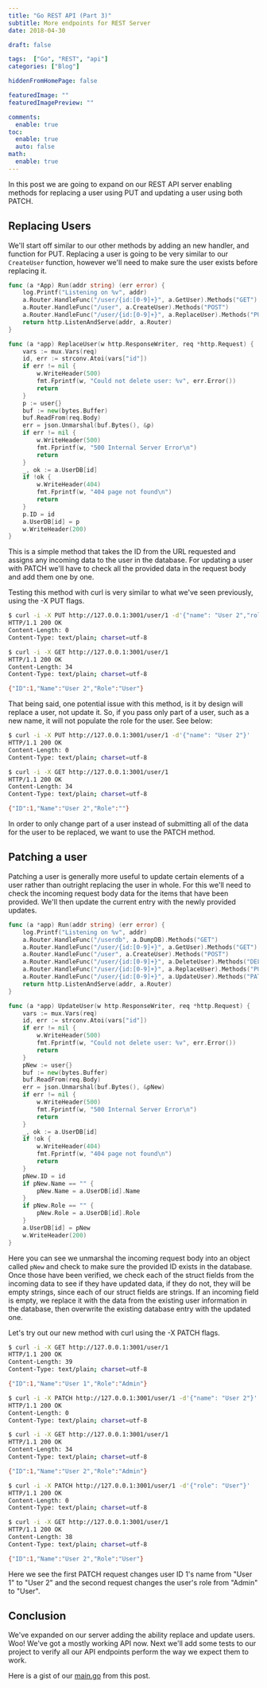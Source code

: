 ```yaml
---
title: "Go REST API (Part 3)"
subtitle: More endpoints for REST Server
date: 2018-04-30

draft: false

tags:  ["Go", "REST", "api"]
categories: ["Blog"]

hiddenFromHomePage: false

featuredImage: ""
featuredImagePreview: ""

comments:
  enable: true
toc:
  enable: true
  auto: false
math:
  enable: true
---
```


In this post we are going to expand on our REST API server enabling methods for replacing a user using PUT and updating a user using both PATCH.
<!--more-->

## Replacing Users

We'll start off similar to our other methods by adding an new handler, and function for PUT. Replacing a user is going to be very similar to our `CreateUser` function, however we'll need to make sure the user exists before replacing it.

```go
func (a *App) Run(addr string) (err error) {
    log.Printf("Listening on %v", addr)
    a.Router.HandleFunc("/user/{id:[0-9]+}", a.GetUser).Methods("GET")
    a.Router.HandleFunc("/user", a.CreateUser).Methods("POST")
    a.Router.HandleFunc("/user/{id:[0-9]+}", a.ReplaceUser).Methods("PUT")
    return http.ListenAndServe(addr, a.Router)
}

func (a *app) ReplaceUser(w http.ResponseWriter, req *http.Request) {
    vars := mux.Vars(req)
    id, err := strconv.Atoi(vars["id"])
    if err != nil {
        w.WriteHeader(500)
        fmt.Fprintf(w, "Could not delete user: %v", err.Error())
        return
    }
    p := user{}
    buf := new(bytes.Buffer)
    buf.ReadFrom(req.Body)
    err = json.Unmarshal(buf.Bytes(), &p)
    if err != nil {
        w.WriteHeader(500)
        fmt.Fprintf(w, "500 Internal Server Error\n")
        return
    }
    _, ok := a.UserDB[id]
    if !ok {
        w.WriteHeader(404)
        fmt.Fprintf(w, "404 page not found\n")
        return
    }
    p.ID = id
    a.UserDB[id] = p
    w.WriteHeader(200)
}
```

This is a simple method that takes the ID from the URL requested and assigns any incoming data to the user in the database. For updating a user with PATCH we'll have to check all the provided data in the request body and add them one by one.

Testing this method with curl is very similar to what we've seen previously, using the -X PUT flags.

```bash
$ curl -i -X PUT http://127.0.0.1:3001/user/1 -d'{"name": "User 2","role":"User"}'
HTTP/1.1 200 OK
Content-Length: 0
Content-Type: text/plain; charset=utf-8

$ curl -i -X GET http://127.0.0.1:3001/user/1
HTTP/1.1 200 OK
Content-Length: 34
Content-Type: text/plain; charset=utf-8

{"ID":1,"Name":"User 2","Role":"User"}
```

That being said, one potential issue with this method, is it by design will replace a user, not update it. So, if you pass only part of a user, such as a new name, it will not populate the role for the user. See below:

```bash
$ curl -i -X PUT http://127.0.0.1:3001/user/1 -d'{"name": "User 2"}'
HTTP/1.1 200 OK
Content-Length: 0
Content-Type: text/plain; charset=utf-8

$ curl -i -X GET http://127.0.0.1:3001/user/1
HTTP/1.1 200 OK
Content-Length: 34
Content-Type: text/plain; charset=utf-8

{"ID":1,"Name":"User 2","Role":""}
```

In order to only change part of a user instead of submitting all of the data for the user to be replaced, we want to use the PATCH method.

## Patching a user

Patching a user is generally more useful to update certain elements of a user rather than outright replacing the user in whole. For this we'll need to check the incoming request body data for the items that have been provided. We'll then update the current entry with the newly provided updates.

```go
func (a *app) Run(addr string) (err error) {
    log.Printf("Listening on %v", addr)
    a.Router.HandleFunc("/userdb", a.DumpDB).Methods("GET")
    a.Router.HandleFunc("/user/{id:[0-9]+}", a.GetUser).Methods("GET")
    a.Router.HandleFunc("/user", a.CreateUser).Methods("POST")
    a.Router.HandleFunc("/user/{id:[0-9]+}", a.DeleteUser).Methods("DELETE")
    a.Router.HandleFunc("/user/{id:[0-9]+}", a.ReplaceUser).Methods("PUT")
    a.Router.HandleFunc("/user/{id:[0-9]+}", a.UpdateUser).Methods("PATCH")
    return http.ListenAndServe(addr, a.Router)
}

func (a *app) UpdateUser(w http.ResponseWriter, req *http.Request) {
    vars := mux.Vars(req)
    id, err := strconv.Atoi(vars["id"])
    if err != nil {
        w.WriteHeader(500)
        fmt.Fprintf(w, "Could not delete user: %v", err.Error())
        return
    }
    pNew := user{}
    buf := new(bytes.Buffer)
    buf.ReadFrom(req.Body)
    err = json.Unmarshal(buf.Bytes(), &pNew)
    if err != nil {
        w.WriteHeader(500)
        fmt.Fprintf(w, "500 Internal Server Error\n")
        return
    }
    _, ok := a.UserDB[id]
    if !ok {
        w.WriteHeader(404)
        fmt.Fprintf(w, "404 page not found\n")
        return
    }
    pNew.ID = id
    if pNew.Name == "" {
        pNew.Name = a.UserDB[id].Name
    }
    if pNew.Role == "" {
        pNew.Role = a.UserDB[id].Role
    }
    a.UserDB[id] = pNew
    w.WriteHeader(200)
}
```

Here you can see we unmarshal the incoming request body into an object called `pNew` and check to make sure the provided ID exists in the database. Once those have been verified, we check each of the struct fields from the incoming data to see if they have updated data, if they do not, they will be empty strings, since each of our struct fields are strings. If an incoming field is empty, we replace it with the data from the existing user information in the database, then overwrite the existing database entry with the updated one.

Let's try out our new method with curl using the -X PATCH flags.

```bash
$ curl -i -X GET http://127.0.0.1:3001/user/1
HTTP/1.1 200 OK
Content-Length: 39
Content-Type: text/plain; charset=utf-8

{"ID":1,"Name":"User 1","Role":"Admin"}

$ curl -i -X PATCH http://127.0.0.1:3001/user/1 -d'{"name": "User 2"}'
HTTP/1.1 200 OK
Content-Length: 0
Content-Type: text/plain; charset=utf-8

$ curl -i -X GET http://127.0.0.1:3001/user/1
HTTP/1.1 200 OK
Content-Length: 34
Content-Type: text/plain; charset=utf-8

{"ID":1,"Name":"User 2","Role":"Admin"}

$ curl -i -X PATCH http://127.0.0.1:3001/user/1 -d'{"role": "User"}'
HTTP/1.1 200 OK
Content-Length: 0
Content-Type: text/plain; charset=utf-8

$ curl -i -X GET http://127.0.0.1:3001/user/1
HTTP/1.1 200 OK
Content-Length: 38
Content-Type: text/plain; charset=utf-8

{"ID":1,"Name":"User 2","Role":"User"}
```

Here we see the first PATCH request changes user ID 1's name from "User 1" to "User 2" and the second request changes the user's role from "Admin" to "User".

## Conclusion

We've expanded on our server adding the ability replace and update users. Woo! We've got a mostly working API now. Next we'll add some tests to our project to verify all our API endpoints perform the way we expect them to work.

Here is a gist of our [main.go](https://gist.github.com/AarynSmith/2f09d3d2eace746e77e96c8f2ecf60c1#file-main-go) from this post.
